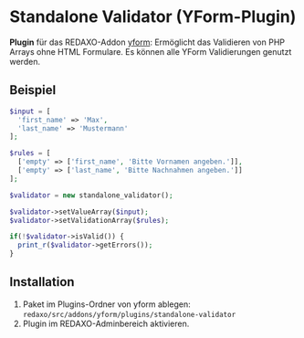 # Standalone Validator (YForm-Plugin)

__Plugin__ für das REDAXO-Addon [yform](https://github.com/yakamara/redaxo_yform): Ermöglicht das Validieren von PHP Arrays ohne HTML Formulare. Es können alle YForm Validierungen genutzt werden.

## Beispiel
```php
$input = [
  'first_name' => 'Max',
  'last_name' => 'Mustermann'
];

$rules = [
  ['empty' => ['first_name', 'Bitte Vornamen angeben.']],
  ['empty' => ['last_name', 'Bitte Nachnahmen angeben.']]
];

$validator = new standalone_validator();

$validator->setValueArray($input);
$validator->setValidationArray($rules);

if(!$validator->isValid()) {
  print_r($validator->getErrors());
}

```

## Installation

1. Paket im Plugins-Ordner von yform ablegen: `redaxo/src/addons/yform/plugins/standalone-validator`  
2. Plugin im REDAXO-Adminbereich aktivieren.
